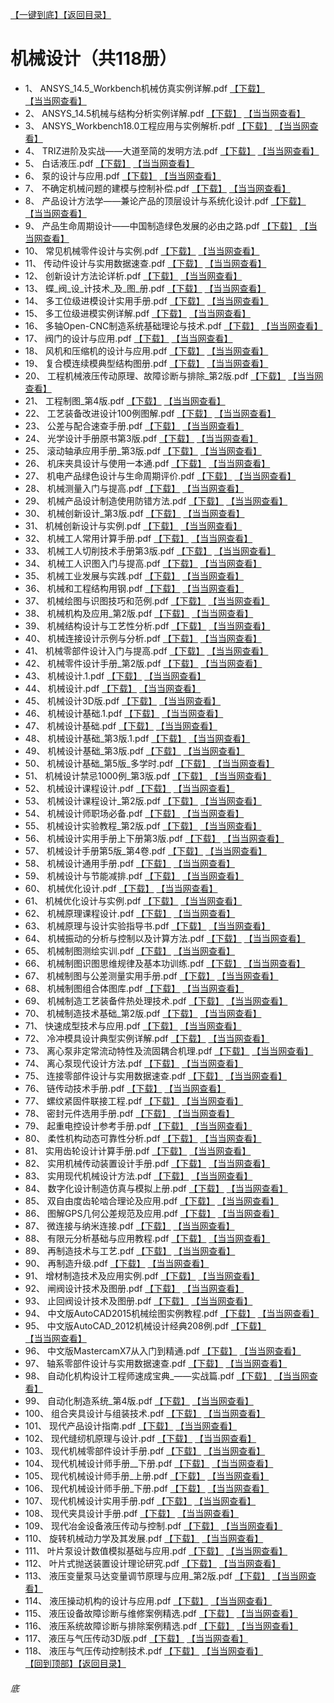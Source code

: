 [【一键到底】](#底)<a href="../../../#机械设计共计118册已更完">【返回目录】</a>
# 机械设计（共118册）
*	1、	ANSYS_14.5_Workbench机械仿真实例详解.pdf	[【下载】](https://474b.com/file/25713053-437626315)	[【当当网查看】](http://search.dangdang.com/?key=%ANSYS_14.5_Workbench机械仿真实例详解%&act=input)
*	2、	ANSYS_14.5机械与结构分析实例详解.pdf	[【下载】](https://474b.com/file/25713053-437626270)	[【当当网查看】](http://search.dangdang.com/?key=%ANSYS_14.5机械与结构分析实例详解%&act=input)
*	3、	ANSYS_Workbench18.0工程应用与实例解析.pdf	[【下载】](https://474b.com/file/25713053-437626239)	[【当当网查看】](http://search.dangdang.com/?key=%ANSYS_Workbench18.0工程应用与实例解析%&act=input)
*	4、	TRIZ进阶及实战——大道至简的发明方法.pdf	[【下载】](https://474b.com/file/25713053-437626113)	[【当当网查看】](http://search.dangdang.com/?key=%TRIZ进阶及实战——大道至简的发明方法%&act=input)
*	5、	白话液压.pdf	[【下载】](https://474b.com/file/25713053-437626099)	[【当当网查看】](http://search.dangdang.com/?key=%白话液压%&act=input)
*	6、	泵的设计与应用.pdf	[【下载】](https://474b.com/file/25713053-437625734)	[【当当网查看】](http://search.dangdang.com/?key=%泵的设计与应用%&act=input)
*	7、	不确定机械问题的建模与控制补偿.pdf	[【下载】](https://474b.com/file/25713053-437625715)	[【当当网查看】](http://search.dangdang.com/?key=%不确定机械问题的建模与控制补偿%&act=input)
*	8、	产品设计方法学——兼论产品的顶层设计与系统化设计.pdf	[【下载】](https://474b.com/file/25713053-437625695)	[【当当网查看】](http://search.dangdang.com/?key=%产品设计方法学——兼论产品的顶层设计与系统化设计%&act=input)
*	9、	产品生命周期设计——中国制造绿色发展的必由之路.pdf	[【下载】](https://474b.com/file/25713053-437625686)	[【当当网查看】](http://search.dangdang.com/?key=%产品生命周期设计——中国制造绿色发展的必由之路%&act=input)
*	10、	常见机械零件设计与实例.pdf	[【下载】](https://474b.com/file/25713053-437625637)	[【当当网查看】](http://search.dangdang.com/?key=%常见机械零件设计与实例%&act=input)
*	11、	传动件设计与实用数据速查.pdf	[【下载】](https://474b.com/file/25713053-437625610)	[【当当网查看】](http://search.dangdang.com/?key=%传动件设计与实用数据速查%&act=input)
*	12、	创新设计方法论详析.pdf	[【下载】](https://474b.com/file/25713053-437625592)	[【当当网查看】](http://search.dangdang.com/?key=%创新设计方法论详析%&act=input)
*	13、	蝶_阀_设_计技术_及_图_册.pdf	[【下载】](https://474b.com/file/25713053-437625561)	[【当当网查看】](http://search.dangdang.com/?key=%蝶_阀_设_计技术_及_图_册%&act=input)
*	14、	多工位级进模设计实用手册.pdf	[【下载】](https://474b.com/file/25713053-437625506)	[【当当网查看】](http://search.dangdang.com/?key=%多工位级进模设计实用手册%&act=input)
*	15、	多工位级进模实例详解.pdf	[【下载】](https://474b.com/file/25713053-437625248)	[【当当网查看】](http://search.dangdang.com/?key=%多工位级进模实例详解%&act=input)
*	16、	多轴Open-CNC制造系统基础理论与技术.pdf	[【下载】](https://474b.com/file/25713053-437625225)	[【当当网查看】](http://search.dangdang.com/?key=%多轴Open-CNC制造系统基础理论与技术%&act=input)
*	17、	阀门的设计与应用.pdf	[【下载】](https://474b.com/file/25713053-437625203)	[【当当网查看】](http://search.dangdang.com/?key=%阀门的设计与应用%&act=input)
*	18、	风机和压缩机的设计与应用.pdf	[【下载】](https://474b.com/file/25713053-437625161)	[【当当网查看】](http://search.dangdang.com/?key=%风机和压缩机的设计与应用%&act=input)
*	19、	复合模连续模典型结构图册.pdf	[【下载】](https://474b.com/file/25713053-437625128)	[【当当网查看】](http://search.dangdang.com/?key=%复合模连续模典型结构图册%&act=input)
*	20、	工程机械液压传动原理、故障诊断与排除_第2版.pdf	[【下载】](https://474b.com/file/25713053-437625042)	[【当当网查看】](http://search.dangdang.com/?key=%工程机械液压传动原理、故障诊断与排除_第2版%&act=input)
*	21、	工程制图_第4版.pdf	[【下载】](https://474b.com/file/25713053-437624999)	[【当当网查看】](http://search.dangdang.com/?key=%工程制图_第4版%&act=input)
*	22、	工艺装备改进设计100例图解.pdf	[【下载】](https://474b.com/file/25713053-437624984)	[【当当网查看】](http://search.dangdang.com/?key=%工艺装备改进设计100例图解%&act=input)
*	23、	公差与配合速查手册.pdf	[【下载】](https://474b.com/file/25713053-437624967)	[【当当网查看】](http://search.dangdang.com/?key=%公差与配合速查手册%&act=input)
*	24、	光学设计手册原书第3版.pdf	[【下载】](https://474b.com/file/25713053-437624950)	[【当当网查看】](http://search.dangdang.com/?key=%光学设计手册原书第3版%&act=input)
*	25、	滚动轴承应用手册_第3版.pdf	[【下载】](https://474b.com/file/25713053-437624945)	[【当当网查看】](http://search.dangdang.com/?key=%滚动轴承应用手册_第3版%&act=input)
*	26、	机床夹具设计与使用一本通.pdf	[【下载】](https://474b.com/file/25713053-437624938)	[【当当网查看】](http://search.dangdang.com/?key=%机床夹具设计与使用一本通%&act=input)
*	27、	机电产品绿色设计与生命周期评价.pdf	[【下载】](https://474b.com/file/25713053-437624910)	[【当当网查看】](http://search.dangdang.com/?key=%机电产品绿色设计与生命周期评价%&act=input)
*	28、	机械测量入门与提高.pdf	[【下载】](https://474b.com/file/25713053-437624904)	[【当当网查看】](http://search.dangdang.com/?key=%机械测量入门与提高%&act=input)
*	29、	机械产品设计制造使用防错方法.pdf	[【下载】](https://474b.com/file/25713053-437624897)	[【当当网查看】](http://search.dangdang.com/?key=%机械产品设计制造使用防错方法%&act=input)
*	30、	机械创新设计_第3版.pdf	[【下载】](https://474b.com/file/25713053-437624874)	[【当当网查看】](http://search.dangdang.com/?key=%机械创新设计_第3版%&act=input)
*	31、	机械创新设计与实例.pdf	[【下载】](https://474b.com/file/25713053-437624847)	[【当当网查看】](http://search.dangdang.com/?key=%机械创新设计与实例%&act=input)
*	32、	机械工人常用计算手册.pdf	[【下载】](https://474b.com/file/25713053-437624832)	[【当当网查看】](http://search.dangdang.com/?key=%机械工人常用计算手册%&act=input)
*	33、	机械工人切削技术手册第3版.pdf	[【下载】](https://474b.com/file/25713053-437624831)	[【当当网查看】](http://search.dangdang.com/?key=%机械工人切削技术手册第3版%&act=input)
*	34、	机械工人识图入门与提高.pdf	[【下载】](https://474b.com/file/25713053-437624814)	[【当当网查看】](http://search.dangdang.com/?key=%机械工人识图入门与提高%&act=input)
*	35、	机械工业发展与实践.pdf	[【下载】](https://474b.com/file/25713053-437624808)	[【当当网查看】](http://search.dangdang.com/?key=%机械工业发展与实践%&act=input)
*	36、	机械和工程结构用钢.pdf	[【下载】](https://474b.com/file/25713053-437624802)	[【当当网查看】](http://search.dangdang.com/?key=%机械和工程结构用钢%&act=input)
*	37、	机械绘图与识图技巧和范例.pdf	[【下载】](https://474b.com/file/25713053-437624767)	[【当当网查看】](http://search.dangdang.com/?key=%机械绘图与识图技巧和范例%&act=input)
*	38、	机械机构及应用_第2版.pdf	[【下载】](https://474b.com/file/25713053-437624745)	[【当当网查看】](http://search.dangdang.com/?key=%机械机构及应用_第2版%&act=input)
*	39、	机械结构设计与工艺性分析.pdf	[【下载】](https://474b.com/file/25713053-437624715)	[【当当网查看】](http://search.dangdang.com/?key=%机械结构设计与工艺性分析%&act=input)
*	40、	机械连接设计示例与分析.pdf	[【下载】](https://474b.com/file/25713053-437624704)	[【当当网查看】](http://search.dangdang.com/?key=%机械连接设计示例与分析%&act=input)
*	41、	机械零部件设计入门与提高.pdf	[【下载】](https://474b.com/file/25713053-437624683)	[【当当网查看】](http://search.dangdang.com/?key=%机械零部件设计入门与提高%&act=input)
*	42、	机械零件设计手册_第2版.pdf	[【下载】](https://474b.com/file/25713053-437624671)	[【当当网查看】](http://search.dangdang.com/?key=%机械零件设计手册_第2版%&act=input)
*	43、	机械设计.1.pdf	[【下载】](https://474b.com/file/25713053-437624600)	[【当当网查看】](http://search.dangdang.com/?key=%机械设计.1%&act=input)
*	44、	机械设计.pdf	[【下载】](https://474b.com/file/25713053-437624584)	[【当当网查看】](http://search.dangdang.com/?key=%机械设计%&act=input)
*	45、	机械设计3D版.pdf	[【下载】](https://474b.com/file/25713053-437624628)	[【当当网查看】](http://search.dangdang.com/?key=%机械设计3D版%&act=input)
*	46、	机械设计基础.1.pdf	[【下载】](https://474b.com/file/25713053-437624578)	[【当当网查看】](http://search.dangdang.com/?key=%机械设计基础.1%&act=input)
*	47、	机械设计基础.pdf	[【下载】](https://474b.com/file/25713053-437624563)	[【当当网查看】](http://search.dangdang.com/?key=%机械设计基础%&act=input)
*	48、	机械设计基础_第3版.1.pdf	[【下载】](https://474b.com/file/25713053-437624536)	[【当当网查看】](http://search.dangdang.com/?key=%机械设计基础_第3版.1%&act=input)
*	49、	机械设计基础_第3版.pdf	[【下载】](https://474b.com/file/25713053-437624525)	[【当当网查看】](http://search.dangdang.com/?key=%机械设计基础_第3版%&act=input)
*	50、	机械设计基础_第5版_多学时.pdf	[【下载】](https://474b.com/file/25713053-437624495)	[【当当网查看】](http://search.dangdang.com/?key=%机械设计基础_第5版_多学时%&act=input)
*	51、	机械设计禁忌1000例_第3版.pdf	[【下载】](https://474b.com/file/25713053-437624488)	[【当当网查看】](http://search.dangdang.com/?key=%机械设计禁忌1000例_第3版%&act=input)
*	52、	机械设计课程设计.pdf	[【下载】](https://474b.com/file/25713053-437624449)	[【当当网查看】](http://search.dangdang.com/?key=%机械设计课程设计%&act=input)
*	53、	机械设计课程设计_第2版.pdf	[【下载】](https://474b.com/file/25713053-437624428)	[【当当网查看】](http://search.dangdang.com/?key=%机械设计课程设计_第2版%&act=input)
*	54、	机械设计师职场必备.pdf	[【下载】](https://474b.com/file/25713053-437624389)	[【当当网查看】](http://search.dangdang.com/?key=%机械设计师职场必备%&act=input)
*	55、	机械设计实验教程_第2版.pdf	[【下载】](https://474b.com/file/25713053-437624354)	[【当当网查看】](http://search.dangdang.com/?key=%机械设计实验教程_第2版%&act=input)
*	56、	机械设计实用手册上下册第3版.pdf	[【下载】](https://474b.com/file/25713053-437624307)	[【当当网查看】](http://search.dangdang.com/?key=%机械设计实用手册上下册第3版%&act=input)
*	57、	机械设计手册第5版_第4卷.pdf	[【下载】](https://474b.com/file/25713053-437624275)	[【当当网查看】](http://search.dangdang.com/?key=%机械设计手册第5版_第4卷%&act=input)
*	58、	机械设计通用手册.pdf	[【下载】](https://474b.com/file/25713053-437624256)	[【当当网查看】](http://search.dangdang.com/?key=%机械设计通用手册%&act=input)
*	59、	机械设计与节能减排.pdf	[【下载】](https://474b.com/file/25713053-437624226)	[【当当网查看】](http://search.dangdang.com/?key=%机械设计与节能减排%&act=input)
*	60、	机械优化设计.pdf	[【下载】](https://474b.com/file/25713053-437624219)	[【当当网查看】](http://search.dangdang.com/?key=%机械优化设计%&act=input)
*	61、	机械优化设计与实例.pdf	[【下载】](https://474b.com/file/25713053-437624207)	[【当当网查看】](http://search.dangdang.com/?key=%机械优化设计与实例%&act=input)
*	62、	机械原理课程设计.pdf	[【下载】](https://474b.com/file/25713053-437624193)	[【当当网查看】](http://search.dangdang.com/?key=%机械原理课程设计%&act=input)
*	63、	机械原理与设计实验指导书.pdf	[【下载】](https://474b.com/file/25713053-437624180)	[【当当网查看】](http://search.dangdang.com/?key=%机械原理与设计实验指导书%&act=input)
*	64、	机械振动的分析与控制以及计算方法.pdf	[【下载】](https://474b.com/file/25713053-437624178)	[【当当网查看】](http://search.dangdang.com/?key=%机械振动的分析与控制以及计算方法%&act=input)
*	65、	机械制图测绘实训.pdf	[【下载】](https://474b.com/file/25713053-437624174)	[【当当网查看】](http://search.dangdang.com/?key=%机械制图测绘实训%&act=input)
*	66、	机械制图识图思维规律及基本功训练.pdf	[【下载】](https://474b.com/file/25713053-437624164)	[【当当网查看】](http://search.dangdang.com/?key=%机械制图识图思维规律及基本功训练%&act=input)
*	67、	机械制图与公差测量实用手册.pdf	[【下载】](https://474b.com/file/25713053-437624133)	[【当当网查看】](http://search.dangdang.com/?key=%机械制图与公差测量实用手册%&act=input)
*	68、	机械制图组合体图库.pdf	[【下载】](https://474b.com/file/25713053-437624119)	[【当当网查看】](http://search.dangdang.com/?key=%机械制图组合体图库%&act=input)
*	69、	机械制造工艺装备件热处理技术.pdf	[【下载】](https://474b.com/file/25713053-437624117)	[【当当网查看】](http://search.dangdang.com/?key=%机械制造工艺装备件热处理技术%&act=input)
*	70、	机械制造技术基础_第2版.pdf	[【下载】](https://474b.com/file/25713053-437624111)	[【当当网查看】](http://search.dangdang.com/?key=%机械制造技术基础_第2版%&act=input)
*	71、	快速成型技术与应用.pdf	[【下载】](https://474b.com/file/25713053-437624039)	[【当当网查看】](http://search.dangdang.com/?key=%快速成型技术与应用%&act=input)
*	72、	冷冲模具设计典型实例详解.pdf	[【下载】](https://474b.com/file/25713053-437623950)	[【当当网查看】](http://search.dangdang.com/?key=%冷冲模具设计典型实例详解%&act=input)
*	73、	离心泵非定常流动特性及流固耦合机理.pdf	[【下载】](https://474b.com/file/25713053-437623890)	[【当当网查看】](http://search.dangdang.com/?key=%离心泵非定常流动特性及流固耦合机理%&act=input)
*	74、	离心泵现代设计方法.pdf	[【下载】](https://474b.com/file/25713053-437623798)	[【当当网查看】](http://search.dangdang.com/?key=%离心泵现代设计方法%&act=input)
*	75、	连接零部件设计与实用数据速查.pdf	[【下载】](https://474b.com/file/25713053-437623720)	[【当当网查看】](http://search.dangdang.com/?key=%连接零部件设计与实用数据速查%&act=input)
*	76、	链传动技术手册.pdf	[【下载】](https://474b.com/file/25713053-437623706)	[【当当网查看】](http://search.dangdang.com/?key=%链传动技术手册%&act=input)
*	77、	螺纹紧固件联接工程.pdf	[【下载】](https://474b.com/file/25713053-437623640)	[【当当网查看】](http://search.dangdang.com/?key=%螺纹紧固件联接工程%&act=input)
*	78、	密封元件选用手册.pdf	[【下载】](https://474b.com/file/25713053-437623630)	[【当当网查看】](http://search.dangdang.com/?key=%密封元件选用手册%&act=input)
*	79、	起重电控设计参考手册.pdf	[【下载】](https://474b.com/file/25713053-437623596)	[【当当网查看】](http://search.dangdang.com/?key=%起重电控设计参考手册%&act=input)
*	80、	柔性机构动态可靠性分析.pdf	[【下载】](https://474b.com/file/25713053-437623523)	[【当当网查看】](http://search.dangdang.com/?key=%柔性机构动态可靠性分析%&act=input)
*	81、	实用齿轮设计计算手册.pdf	[【下载】](https://474b.com/file/25713053-437623519)	[【当当网查看】](http://search.dangdang.com/?key=%实用齿轮设计计算手册%&act=input)
*	82、	实用机械传动装置设计手册.pdf	[【下载】](https://474b.com/file/25713053-437623489)	[【当当网查看】](http://search.dangdang.com/?key=%实用机械传动装置设计手册%&act=input)
*	83、	实用现代机械设计方法.pdf	[【下载】](https://474b.com/file/25713053-437623325)	[【当当网查看】](http://search.dangdang.com/?key=%实用现代机械设计方法%&act=input)
*	84、	数字化设计制造仿真与模拟上册.pdf	[【下载】](https://474b.com/file/25713053-437623318)	[【当当网查看】](http://search.dangdang.com/?key=%数字化设计制造仿真与模拟上册%&act=input)
*	85、	双自由度齿轮啮合理论及应用.pdf	[【下载】](https://474b.com/file/25713053-437623237)	[【当当网查看】](http://search.dangdang.com/?key=%双自由度齿轮啮合理论及应用%&act=input)
*	86、	图解GPS几何公差规范及应用.pdf	[【下载】](https://474b.com/file/25713053-437623210)	[【当当网查看】](http://search.dangdang.com/?key=%图解GPS几何公差规范及应用%&act=input)
*	87、	微连接与纳米连接.pdf	[【下载】](https://474b.com/file/25713053-437623165)	[【当当网查看】](http://search.dangdang.com/?key=%微连接与纳米连接%&act=input)
*	88、	有限元分析基础与应用教程.pdf	[【下载】](https://474b.com/file/25713053-437627440)	[【当当网查看】](http://search.dangdang.com/?key=%有限元分析基础与应用教程%&act=input)
*	89、	再制造技术与工艺.pdf	[【下载】](https://474b.com/file/25713053-437627428)	[【当当网查看】](http://search.dangdang.com/?key=%再制造技术与工艺%&act=input)
*	90、	再制造升级.pdf	[【下载】](https://474b.com/file/25713053-437627389)	[【当当网查看】](http://search.dangdang.com/?key=%再制造升级%&act=input)
*	91、	增材制造技术及应用实例.pdf	[【下载】](https://474b.com/file/25713053-437627370)	[【当当网查看】](http://search.dangdang.com/?key=%增材制造技术及应用实例%&act=input)
*	92、	闸阀设计技术及图册.pdf	[【下载】](https://474b.com/file/25713053-437627338)	[【当当网查看】](http://search.dangdang.com/?key=%闸阀设计技术及图册%&act=input)
*	93、	止回阀设计技术及图册.pdf	[【下载】](https://474b.com/file/25713053-437627285)	[【当当网查看】](http://search.dangdang.com/?key=%止回阀设计技术及图册%&act=input)
*	94、	中文版AutoCAD2015机械绘图实例教程.pdf	[【下载】](https://474b.com/file/25713053-437627219)	[【当当网查看】](http://search.dangdang.com/?key=%中文版AutoCAD2015机械绘图实例教程%&act=input)
*	95、	中文版AutoCAD_2012机械设计经典208例.pdf	[【下载】](https://474b.com/file/25713053-437627239)	[【当当网查看】](http://search.dangdang.com/?key=%中文版AutoCAD_2012机械设计经典208例%&act=input)
*	96、	中文版MastercamX7从入门到精通.pdf	[【下载】](https://474b.com/file/25713053-437627196)	[【当当网查看】](http://search.dangdang.com/?key=%中文版MastercamX7从入门到精通%&act=input)
*	97、	轴系零部件设计与实用数据速查.pdf	[【下载】](https://474b.com/file/25713053-437627139)	[【当当网查看】](http://search.dangdang.com/?key=%轴系零部件设计与实用数据速查%&act=input)
*	98、	自动化机构设计工程师速成宝典_——实战篇.pdf	[【下载】](https://474b.com/file/25713053-437627116)	[【当当网查看】](http://search.dangdang.com/?key=%自动化机构设计工程师速成宝典_——实战篇%&act=input)
*	99、	自动化制造系统_第4版.pdf	[【下载】](https://474b.com/file/25713053-437626499)	[【当当网查看】](http://search.dangdang.com/?key=%自动化制造系统_第4版%&act=input)
*	100、	组合夹具设计与组装技术.pdf	[【下载】](https://474b.com/file/25713053-437626413)	[【当当网查看】](http://search.dangdang.com/?key=%组合夹具设计与组装技术%&act=input)
*	101、	现代产品设计指南.pdf	[【下载】](https://474b.com/file/25713053-437622648)	[【当当网查看】](http://search.dangdang.com/?key=%现代产品设计指南%&act=input)
*	102、	现代缝纫机原理与设计.pdf	[【下载】](https://474b.com/file/25713053-437622635)	[【当当网查看】](http://search.dangdang.com/?key=%现代缝纫机原理与设计%&act=input)
*	103、	现代机械零部件设计手册.pdf	[【下载】](https://474b.com/file/25713053-437622622)	[【当当网查看】](http://search.dangdang.com/?key=%现代机械零部件设计手册%&act=input)
*	104、	现代机械设计师手册__下册.pdf	[【下载】](https://474b.com/file/25713053-437622565)	[【当当网查看】](http://search.dangdang.com/?key=%现代机械设计师手册__下册%&act=input)
*	105、	现代机械设计师手册_上册.pdf	[【下载】](https://474b.com/file/25713053-437622266)	[【当当网查看】](http://search.dangdang.com/?key=%现代机械设计师手册_上册%&act=input)
*	106、	现代机械设计师手册_下册.pdf	[【下载】](https://474b.com/file/25713053-437621970)	[【当当网查看】](http://search.dangdang.com/?key=%现代机械设计师手册_下册%&act=input)
*	107、	现代机械设计实用手册.pdf	[【下载】](https://474b.com/file/25713053-437621470)	[【当当网查看】](http://search.dangdang.com/?key=%现代机械设计实用手册%&act=input)
*	108、	现代夹具设计手册.pdf	[【下载】](https://474b.com/file/25713053-437621288)	[【当当网查看】](http://search.dangdang.com/?key=%现代夹具设计手册%&act=input)
*	109、	现代冶金设备液压传动与控制.pdf	[【下载】](https://474b.com/file/25713053-437621212)	[【当当网查看】](http://search.dangdang.com/?key=%现代冶金设备液压传动与控制%&act=input)
*	110、	旋转机械动力学及其发展.pdf	[【下载】](https://474b.com/file/25713053-437621208)	[【当当网查看】](http://search.dangdang.com/?key=%旋转机械动力学及其发展%&act=input)
*	111、	叶片泵设计数值模拟基础与应用.pdf	[【下载】](https://474b.com/file/25713053-437621202)	[【当当网查看】](http://search.dangdang.com/?key=%叶片泵设计数值模拟基础与应用%&act=input)
*	112、	叶片式抛送装置设计理论研究.pdf	[【下载】](https://474b.com/file/25713053-437621182)	[【当当网查看】](http://search.dangdang.com/?key=%叶片式抛送装置设计理论研究%&act=input)
*	113、	液压变量泵马达变量调节原理与应用_第2版.pdf	[【下载】](https://474b.com/file/25713053-437621088)	[【当当网查看】](http://search.dangdang.com/?key=%液压变量泵马达变量调节原理与应用_第2版%&act=input)
*	114、	液压操动机构的设计与应用.pdf	[【下载】](https://474b.com/file/25713053-437621035)	[【当当网查看】](http://search.dangdang.com/?key=%液压操动机构的设计与应用%&act=input)
*	115、	液压设备故障诊断与维修案例精选.pdf	[【下载】](https://474b.com/file/25713053-437620974)	[【当当网查看】](http://search.dangdang.com/?key=%液压设备故障诊断与维修案例精选%&act=input)
*	116、	液压系统故障诊断与排除案例精选.pdf	[【下载】](https://474b.com/file/25713053-437620936)	[【当当网查看】](http://search.dangdang.com/?key=%液压系统故障诊断与排除案例精选%&act=input)
*	117、	液压与气压传动3D版.pdf	[【下载】](https://474b.com/file/25713053-437620814)	[【当当网查看】](http://search.dangdang.com/?key=%液压与气压传动3D版%&act=input)
*	118、	液压与气压传动控制技术.pdf	[【下载】](https://474b.com/file/25713053-437620742)	[【当当网查看】](http://search.dangdang.com/?key=%液压与气压传动控制技术%&act=input)
<br>[【回到顶部】](#readme)<a href="../../../#机械设计共计118册已更完">【返回目录】</a>
###### 底
